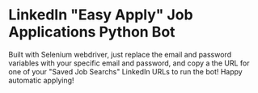 # LinkedIn "Easy Apply" Job Applications Python Bot

Built with Selenium webdriver, just replace the email and password variables with your specific email and password, and copy a the URL for one of your "Saved Job Searchs" LinkedIn URLs to run the bot! Happy automatic applying!
